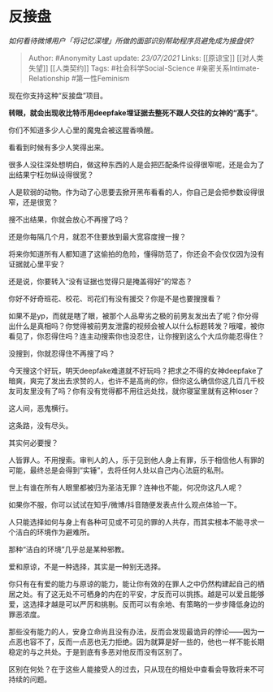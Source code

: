 # 反接盘
*如何看待微博用户「将记忆深埋」所做的面部识别帮助程序员避免成为接盘侠?*

> Author: #Anonymity
Last update: *23/07/2021* 
Links: [[原谅宝]] [[对人类失望]] [[人类契约]]
Tags: #社会科学Social-Science #亲密关系Intimate-Relationship #第一性Feminism 

 
现在你支持这种“反接盘”项目。

**转眼，就会出现收比特币用deepfake埋证据去整死不跟人交往的女神的“高手”**。

你们不知道多少人心里的魔鬼会被这腥香唤醒。

看看到时候有多少人笑得出来。

很多人没往深处想明白，做这种东西的人是会把匹配条件设得很窄呢，还是会为了出结果宁枉勿纵设得很宽？

人是软弱的动物。作为动了心思要去掀开黑布看看的人，你自己是会把参数设得很窄，还是很宽？

搜不出结果，你就会放心不再搜了吗？

还是你每隔几个月，就忍不住要放到最大宽容度搜一搜？

将来你知道所有人都知道了这偷拍的危险，懂得防范了，你还会不会仅仅因为没有证据就心里平安？

还是说，你要转入“没有证据也觉得只是掩盖得好”的常态？

你好不好奇班花、校花、司花们有没有援交？你是不是也要搜搜看？

如果不是yp，而就是瞎了眼，被那个人品卑劣之极的前男友发出去了呢？你分得出什么是真相吗？你觉得被前男友泄露的视频会被人以什么标题转发？哦嚯，被你看见了，你忍得住吗？连主动搜索你也没忍住，让你搜到这么个大瓜你能忍得住？

没搜到，你就忍得住不再搜了吗？

今天搜这个好玩，明天deepfake难道就不好玩吗？把求之不得的女神deepfake了暗爽，爽完了发出去求赞的人，也许不是高尚的你，但你这么确信你这几百几千校友司友里没有了吗？你有没有觉得都不用往远处找，就你寝室里就有这种loser？

这人间，恶鬼横行。

这条路，没有尽头。

其实何必要搜？

人皆罪人。不用搜索。审判人的人，乐于见到他人身上有罪，乐于相信他人有罪的可能，最终总是会得到“实锤”，去将任何人处以自己内心法庭的私刑。

世上有谁在所有人眼里都被归为圣洁无罪？连神也不能，何况你这凡人呢？

如果你不服，你可以试试在知乎/微博/抖音随便发表点什么观点体验一下。

人只能选择如何与身上有各种可见或不可见的罪的人共存，而其实根本不能寻求一个洁白的环境作为避难所。

那种“洁白的环境”几乎总是某种邪教。

  


爱和原谅，不是一种选择，其实是一种别无选择。

你只有在有爱的能力与原谅的能力，能让你有效的在罪人之中仍然构建起自己的栖居之处。有了这无处不可栖身的内在的平安，才反而可以挑拣。越是可以爱且能够爱，这选择才越是可以严厉和挑剔。反而可以有余地、有策略的一步步降低身边的罪恶浓度。

那些没有能力的人，安身立命尚且没有办法，反而会发现最诡异的悖论——因为一点恶也容不了，反而一点恶也无力拒绝。因为就算是好一些的，他也一样不能长期稳定的与之共处。于是到底有多恶对他反而没有区别了。

区别在何处？在于这些人能接受人的过去，只从现在的相处中查看会导致将来不可持续的问题。



